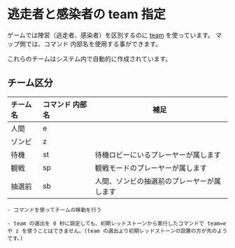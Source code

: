 # 逃走者と感染者の team 指定

ゲームでは陣営（逃走者、感染者）を区別するのに [team](https://minecraft.fandom.com/ja/wiki/%E3%82%B3%E3%83%9E%E3%83%B3%E3%83%89/team) を使っています。
マップ側では、コマンド 内部名を使用する事ができます。

これらのチームはシステム内で自動的に作成されています。

## チーム区分

| チーム名 | コマンド 内部名 | 補足                                       |
| :------- | :-------------- | ------------------------------------------ |
| 人間     | e               |
| ゾンビ   | z               |
| 待機     | st              | 待機ロビーにいるプレーヤーが属します       |
| 観戦     | sp              | 観戦モードのプレーヤーが属します           |
| 抽選前   | sb              | 人間、ゾンビの抽選前のプレーヤーが属します |

```admonish failure title = "非推奨事項"
- コマンドを使ってチームの移動を行う
```

```admonish warning title = "注意事項"
- team の選出を 0 秒に設定しても、初期レッドストーンから実行したコマンドで team=e や z を使うことはできません。(team の選出より初期レッドストーンの設置の方が先のようです。)
```
